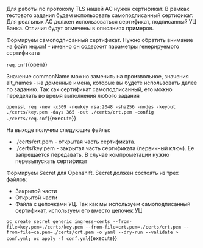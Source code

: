 Для работы по протоколу TLS нашей АС нужен сертификат. В рамках тестового задания будем использовать самоподписанный
сертификат. Для реальных АС должен использоваться сертификат, подписанный УЦ Банка. Отличия будут отмечены в описаниях
примеров.

Формируем самоподписанный сертификат. Нужно обратить внимание на файл req.cnf - именно он содержит параметры
генерируемого сертификата

`req.cnf`{{open}}

Значение commonName можно заменить на произвольное, значения alt_names - на доменные имена,
которые вы будете использовать далее по заданию. Так как сертификат самоподписанный, его можно переделать во время
выполнения любого задания

`openssl req -new -x509 -newkey rsa:2048 -sha256 -nodes -keyout ./certs/key.pem -days 365 -out ./certs/crt.pem -config ./certs/req.cnf`{{execute}}

На выходе получим следующие файлы:

* ./certs/crt.pem - открытая часть сертификата.
* ./certs/key.pem - закрытая часть сертификата (первичный ключ). Ее запрещается передавать. В случае компрометации нужно
  перевыпускать сертификат

Формируем Secret для Openshift. Secret должен состоять из трех файлов:

* Закрытой части
* Открытой части
* Файла с цепочками УЦ. Так как мы используем самоподписанный сертификат, используем его вместо цепочек УЦ

`oc create secret generic ingress-certs --from-file=key.pem=./certs/key.pem --from-file=crt.pem=./certs/crt.pem --from-file=ca.pem=./certs/crt.pem -o yaml --dry-run --validate > conf.yml;
oc apply -f conf.yml`{{execute}}